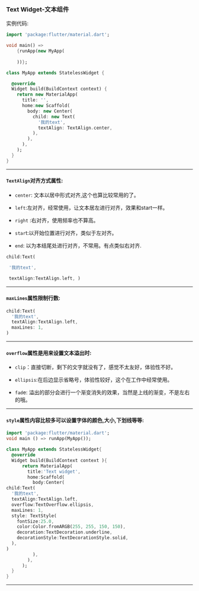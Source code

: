### Text Widget-文本组件

实例代码:

```dart
import 'package:flutter/material.dart';

void main() =>
    {runApp(new MyApp(
        
​    ))};

class MyApp extends StatelessWidget {

  @override
  Widget build(BuildContext context) {
    return new MaterialApp(
      title: '',
      home:new Scaffold(
        body: new Center(
          child: new Text(
            '我的text',
            textAlign: TextAlign.center,
          ),
        ),
      ),
    );
  }
}
```



------



#### `TextAlign`对齐方式属性:

- `center`: 文本以居中形式对齐,这个也算比较常用的了。
- `left`:左对齐，经常使用，让文本居左进行对齐，效果和start一样。

- `right` :右对齐，使用频率也不算高。
- `star`t:以开始位置进行对齐，类似于左对齐。

- `end`: 以为本结尾处进行对齐，不常用。有点类似右对齐.



```dart
child:Text(  

 '我的text',  

 textAlign:TextAlign.left, )
```



------



#### `maxLines`属性限制行数:

```dart
child:Text(
  '我的text',
  textAlign:TextAlign.left,
  maxLines: 1,
)
```



---



#### `overflow`属性是用来设置文本溢出时:

- `clip`：直接切断，剩下的文字就没有了，感觉不太友好，体验性不好。
- `ellipsis`:在后边显示省略号，体验性较好，这个在工作中经常使用。

- `fad`e: 溢出的部分会进行一个渐变消失的效果，当然是上线的渐变，不是左右的哦。

------

#### 

#### `style`**属性内容比较多可以设置字体的颜色,大小,下划线等等**:

```dart
import 'package:flutter/material.dart';
void main () => runApp(MyApp());

class MyApp extends StatelessWidget{
  @override
  Widget build(BuildContext context ){
      return MaterialApp(
        title:'Text widget',
        home:Scaffold(
          body:Center(
child:Text(
  '我的text',
  textAlign:TextAlign.left,
  overflow:TextOverflow.ellipsis,
  maxLines: 1,
  style: TextStyle(
    fontSize:25.0,
    color:Color.fromARGB(255, 255, 150, 150),
    decoration:TextDecoration.underline,
    decorationStyle:TextDecorationStyle.solid,
  ),
)
          ),
        ),
      );
  }
}
```

---


